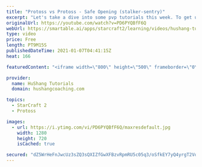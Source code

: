 ```yaml
---
title: "Protoss vs Protoss - Safe Opening (stalker-sentry)"
excerpt: "Let's take a dive into some pvp tutorials this week. To get us into the midgame safely, let's make sure to start off with a safe opening!  Build Order: ---------------------------- 14 pylon 16 gate 17 gas 18 gas 19 gate 21 cyber 22 pylon @100% cyber    stalker + sentry    warp gate #stalker-stalker Nexus"
originalUrl: https://youtube.com/watch?v=PD6PYQBfF6Q
webUrl: https://smartable.ai/apps/starcraft2/learning/videos/hushang-tutorials-protoss-vs-protoss-safe-opening-stalker-sentry/
type: video
price: Free
length: PT9M15S
publishedDateTime: 2021-01-07T04:41:15Z
heat: 166

featuredContent: "<iframe width=\"800\" height=\"500\" frameborder=\"0\" src=\"https://www.youtube.com/embed/PD6PYQBfF6Q\" allow=\"accelerometer; autoplay; encrypted-media; gyroscope; picture-in-picture\" allowfullscreen></iframe>"

provider:
  name: HuShang Tutorials
  domain: hushangcoaching.com

topics:
  - StarCraft 2
  - Protoss

images:
  - url: https://i.ytimg.com/vi/PD6PYQBfF6Q/maxresdefault.jpg
    width: 1280
    height: 720
    isCached: true

secured: "dZ5WrHeFnJwcUz3sZQ3sQXIZfGwXFBzvRpmRU5c05q3/oSfkEY7yQ4yrgT2VqtI4nMKWXzCLIkv5JSPCpLOMhl4IhlrxF7QPlAXPaBBp5MoOpxuBM3TlwEV4WxNxU8mYA3MeZcebQFQO1VQd40uW9rZDLwbNCAloTxLqrF8ZOhOqmSa//Nj3fYV6JHF+OELo3RMWrT3yYs1R/0aoIdT76raTABlwNIJNZmiNOqpNCScV+WeDpFFjjn7hcIZ6fqBgp9Kx1O5/qxVvNCJJWW8/FzTp4J+SEvUKuaMplClgoKtAFAq6ylh2ZpK7MR3oyOyl9JENMp0d6+RmsFDr7wcqq7I88OYfAeFgH8Tnf2wkrGh87FnG1B0UiXrYtIKWx+/A+kxMW5rO4XjIRBV5kIkLxEXC349KBdn9t+/mNQwtkyA=;nQeqwU7hRdfVOdTE3d8uiA=="
---
```


